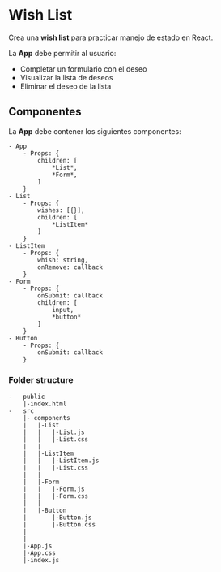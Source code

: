 # Wish List

Crea una **wish list** para practicar manejo de estado en React.

La **App** debe permitir al usuario:

- Completar un formulario con el deseo
- Visualizar la lista de deseos
- Eliminar el deseo de la lista

## Componentes

La **App** debe contener los siguientes componentes:

````
- App
    - Props: {
        children: [
            *List*,
            *Form*,
        ]
    }
- List
    - Props: {
        wishes: [{}],
        children: [
            *ListItem*
        ]
    }
- ListItem
    - Props: {
        whish: string,
        onRemove: callback
    }
- Form
    - Props: {
        onSubmit: callback
        children: [
            input,
            *button*
        ]
    }
- Button
    - Props: {
        onSubmit: callback
    }
````

### Folder structure

````
-   public
    |-index.html
-   src
    |- components
    |   |-List
    |   |   |-List.js
    |   |   |-List.css
    |   |
    |   |-ListItem
    |   |   |-ListItem.js
    |   |   |-List.css
    |   |    
    |   |-Form
    |   |   |-Form.js
    |   |   |-Form.css
    |   |
    |   |-Button
    |       |-Button.js
    |       |-Button.css
    |
    |
    |-App.js
    |-App.css
    |-index.js

````
